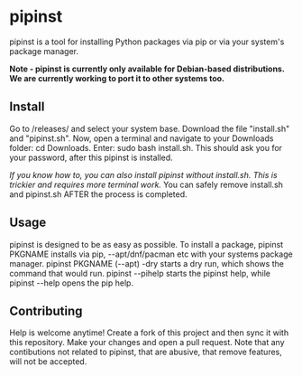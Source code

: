 # pipinst
pipinst is a tool for installing Python packages via pip or via your system's package manager. 

**Note - pipinst is currently only available for Debian-based distributions. We are currently working to port it to other systems too.**

## Install 
Go to /releases/ and select your system base.
Download the file "install.sh" and "pipinst.sh".
Now, open a terminal and navigate to your Downloads folder: cd Downloads. 
Enter: sudo bash install.sh. This should ask you for your password, after this pipinst is installed.

*If you know how to, you can also install pipinst without install.sh. This is trickier and requires more terminal work.*
You can safely remove install.sh and pipinst.sh AFTER the process is completed.

## Usage
pipinst is designed to be as easy as possible. To install a package, pipinst PKGNAME installs via pip, --apt/dnf/pacman etc with your systems package manager. pipinst PKGNAME (--apt) -dry starts a dry run, which shows the command that would run. pipinst --pihelp starts the pipinst help, while pipinst --help opens the pip help. 

## Contributing
Help is welcome anytime! Create a fork of this project and then sync it with this repository. Make your changes and open a pull request. Note that any contibutions not related to pipinst, that are abusive, that remove features, will not be accepted.

